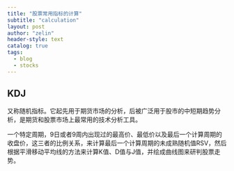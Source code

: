 ```yaml
---
title: "股票常用指标的计算"
subtitle: "calculation"
layout: post
author: "zelin"
header-style: text
catalog: true
tags:
  - blog
  - stocks
---
```


## KDJ

又称随机指标。它起先用于期货市场的分析，后被广泛用于股市的中短期趋势分析，是期货和股票市场上最常用的技术分析工具。

一个特定周期，9日或者9周内出现过的最高价、最低价以及最后一个计算周期的收盘价，这三者的比例关系，来计算最后一个计算周期的未成熟随机值RSV，然后根据平滑移动平均线的方法来计算K值、D值与J值，并绘成曲线图来研判股票走势。